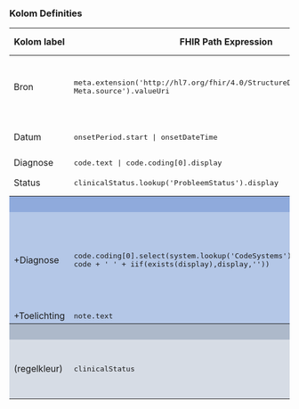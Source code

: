 ### Kolom Definities
<table class="grid">
<thead>
<th>Kolom label</th>
<th>FHIR Path Expression</th>
<th>FHIR Type</th>
<th>Zib element</th>
<th>Toelichting of regels</th>
</thead>
<tbody>
<tr>
<td>Bron</td>
<td><samp>meta.extension('http://hl7.org/fhir/4.0/StructureDefinition/extension-Meta.source').valueUri</samp></td>
<td><code>string</code></td>
<td>nvt</td>
<td>Lookup adhv uri (AGB-Z of OID) <code>&lt;adressering-base&gt;/Organization?identifier=&lt;.meta.tag.code&gt;</code> en gebruik dan <code>Organization.name</code></td>
</tr>
<tr>
<td>Datum</td>
<td><samp>onsetPeriod.start | onsetDateTime</samp></td>
<td><code>Period</code> of <code>dateTime</code></td>
<td>ProbleemBeginDatum</td>
<td>Laat één datum zien als de <code>.onsetDateTime</code> en <code>.onsetPeriod</code> hetzelfde zijn</td>
</tr>
<tr>
<td>Diagnose</td>
<td><samp>code.text | code.coding[0].display</samp></td>
<td><code>string</code></td>
<td>ProbleemNaam</td>
<td></td>
</tr>
<tr>
<td>Status</td>
<td><samp>clinicalStatus.lookup('ProbleemStatus').display</samp></td>
<td><code>code</code></td>
<td>ProbleemStatus</td>
<td>Zie voor labels: <a href='ValueSet-ProbleemStatus.html'>ValueSet-ProbleemStatus</a></td>
</tr>
<tr style="background-color:#8faadc; color:white"><th colspan="5">UITKLAPVELD</th></tr>
<tr style="background-color:#b4c7e7">
<td>+Diagnose</td>
<td><samp>code.coding[0].select(system.lookup('CodeSystems')[0].display+'#' + code + ' ' + iif(exists(display),display,''))</samp></td>
<td><code>string</code></td>
<td>ProbleemNaam</td>
<td>Meerdere codes mogelijk.<br/>Ignore NullFlavor.<br/>Lookup system label middels <code>&lt;terminologie-base&gt;/CodeSystem?url=&lt;.system&gt;</code> en gebruik dan <code>.display</code><br/>Zie voor labels: <a href='ValueSet-CodeSystems.html'>ValueSet-CodeSystems</a></td>
</tr>
<tr style="background-color:#b4c7e7">
<td>+Toelichting</td>
<td><samp>note.text</samp></td>
<td><code>string</code></td>
<td>Toelichting</td>
<td></td>
</tr>
<tr style="background-color:#adb9ca; color:white"><th colspan="5">MARKERING</th></tr>
<tr style="background-color:#d6dce5">
<td>(regelkleur)</td>
<td><samp>clinicalStatus</samp></td>
<td><code>code</code></td>
<td>ProbleemStatus</td>
<td>Actueel (<code>active,recurrence</code>) = groene rijen, dikgedrukt<br/>Niet actueel (<code>inactive,remission,resolved</code>) = grijze rijen</td>
</tr>
</tbody>
</table>